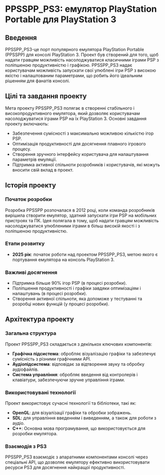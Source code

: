 # PPSSPP_PS3: емулятор PlayStation Portable для PlayStation 3

## Введення

PPSSPP_PS3-це порт популярного емулятора PlayStation Portable (PPSSPP) для консолі PlayStation 3. Проект був створений для того, щоб надати гравцям можливість насолоджуватися класичними іграми PSP з поліпшеною продуктивністю і графікою. PPSSPP_PS3 надає користувачам можливість запускати свої улюблені ігри PSP з високою якістю і налаштованим параметрами, що робить його ідеальним рішенням для фанатів консолі.

## Цілі та завдання проекту

Мета проекту PPSSPP_PS3 полягає в створенні стабільного і високопродуктивного емулятора, який дозволяє користувачам насолоджуватися іграми PSP на їх PlayStation 3. Основні завдання проекту включають:

- Забезпечення сумісності з максимально можливою кількістю ігор PSP.
- Оптимізація продуктивності для досягнення плавного ігрового процесу.
- Створення зручного інтерфейсу користувача для налаштування параметрів емуляції.
- Підтримка активної спільноти розробників і користувачів, які можуть вносити свій вклад в проект.

## Історія проекту

### Початок розробки

Розробка PPSSPP розпочалася в 2012 році, коли команда розробників вирішила створити емулятор, здатний запускати ігри PSP на мобільних пристроях та ПК. Ідея полягала в тому, щоб надати гравцям можливість насолоджуватися улюбленими іграми в більш високій якості і з поліпшеною продуктивністю.

### Етапи розвитку

- **2025 рік**: початок роботи над проектом PPSSPP_PS3, метою якого є портування емулятора на консоль PlayStation 3.

### Важливі досягнення

- Підтримка більше 90% ігор PSP (в процесі розробки).
- Поліпшення продуктивності і графіки завдяки оптимізаціям і налаштувань (в процесі розробки).
- Створення активної спільноти, яка допоможе у тестуванні та розробці нових функцій (у процесі розробки).

## Архітектура проекту

### Загальна структура

Проект PPSSPP_PS3 складається з декількох ключових компонентів:

- **Графічна підсистема**: обробляє візуалізацію графіки та забезпечує сумісність з різними графічними API.
- **Аудіопідсистема**: відповідає за відтворення звуку та обробку аудіофайлів.
- **Система управління**: обробляє введення від контролерів і клавіатури, забезпечуючи зручне управління іграми.

### Використовувані технології

Проект використовує сучасні технології та бібліотеки, такі як:

- **OpenGL**: для візуалізації графіки та обробки зображень.
- **SDL**: для управління введенням і виведенням, а також для роботи з аудіо.
- **C++**: Основна мова програмування, що використовується для розробки емулятора.

### Взаємодія з PS3

PPSSPP_PS3 взаємодіє з апаратними компонентами консолі через спеціальні API, що дозволяє емулятору ефективно використовувати ресурси PS3 для досягнення найкращої продуктивності.
